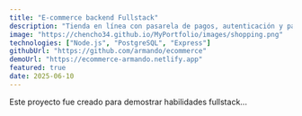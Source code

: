 ```yaml
---
title: "E-commerce backend Fullstack"
description: "Tienda en línea con pasarela de pagos, autenticación y panel de administración."
image: "https://chencho34.github.io/MyPortfolio/images/shopping.png"
technologies: ["Node.js", "PostgreSQL", "Express"]
githubUrl: "https://github.com/armando/ecommerce"
demoUrl: "https://ecommerce-armando.netlify.app"
featured: true
date: 2025-06-10
---
```


Este proyecto fue creado para demostrar habilidades fullstack...
